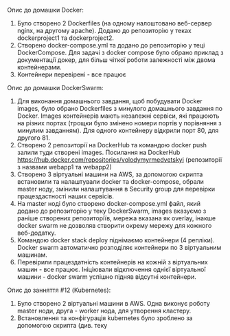 Опис до домашки Docker:
1. Було створено 2 Dockerfiles (на одному налоштовано веб-сервер nginx, на другому apache). Додано до репозиторію у теках dockerproject1 та dockerproject2.
2. Створено docker-compose.yml та додано до репозиторію у теці DockerCompose. Для задачі з docker compose було обрано приклад з документації докер, для більш чіткої роботи залежності між двома контейнерами.
3. Контейнери перевірені - все працює

Опис до домашки DockerSwarm:
1. Для виконання домашнього завдання, щоб побудувати Docker images, було обрано Dockerfiles з минулого домашнього завдання по Docker. Images контейнерів мають незалежні сервіси, які працюють на різних портах (трощки було змінено номери портів у порівняння з минулим завданням). Для одного контейнеру відкрили порт 80, для другого 81.
2. Створено 2 репозиторії на DockerHub та командою docker push залили туди створені images. Посилання на DockerHub https://hub.docker.com/repositories/volodymyrmedvetskyi (репозиторії з назвами webapp1 та webapp2)
3. Створено 3 віртуальні машини на AWS, за допомогою скрипта встановили та налаштували docker та docker-compose, обрали master ноду, змінили налаштування в Security group для перевірки працездастності наших сервісів.
4. На master ноді було створено docker-compose.yml файл, який додано до репозиторію у теку DockerSwarm, images вказуємо з раніше створених репозиторіїв, мережа вказана як overlay, інакше docker swarm не дозволяв створити окрему мережу для кожного веб-додатку.
5. Командою docker stack deploy піднімаємо контейнери (4 репліки). Docker swarm автоматично розподіляє контейнери по 3 віртуальним машинам.
6. Перевірили працездатність контейнерів на кожній з віртуальних машин - все працює. Ініціювали відключення однієї віртуальної машини - docker swarm успішно підняв відсутні контейнери.

Опис до занняття #12 (Kubernetes):
1. Було створено 2 віртуальні машини в AWS. Одна виконує роботу master ноди, друга - worker нода, для утворення кластеру.
2. Встановлення та конфігурація kubernetes було зроблено за допомогою скрипта (див. теку 
